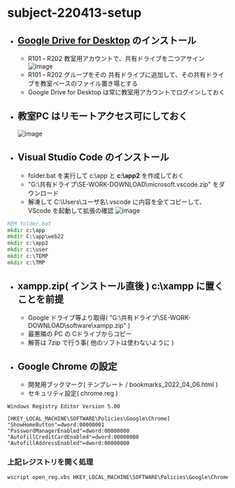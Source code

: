 # subject-220413-setup

- ## [Google Drive for Desktop](https://support.google.com/a/answer/7491144?hl=ja) のインストール
  - R101・R202 教室用アカウントで、共有ドライブを二つアサイン\
  ![image](https://user-images.githubusercontent.com/1501327/163701537-45e12313-1013-464a-80af-b83c3ba7dcde.png)
  - R101・R202 グループをその 共有ドライブに追加して、その共有ドライブを教室ベースのファイル置き場とする
  - Google Drive for Desktop は常に教室用アカウントでログインしておく

- ## 教室PC はリモートアクセス可にしておく
  ![image](https://user-images.githubusercontent.com/1501327/163701572-1be97bcf-a8fd-4175-9f69-1d152ba2cc56.png)

- ## Visual Studio Code のインストール
  - folder.bat を実行して c:\app と **c:\app2** を作成しておく
  - "G:\共有ドライブ\SE-WORK-DOWNLOAD\microsoft\.vscode.zip" をダウンロード
  - 解凍して C:\Users\ユーザ名\\.vscode に内容を全てコピーして、VScode を起動して拡張の確認
  ![image](https://user-images.githubusercontent.com/1501327/163191863-be277ebe-134b-4bbe-914c-39558b1ae86f.png)
```bat
REM folder.bat
mkdir c:\app
mkdir C:\app\web22
mkdir c:\app2
mkdir c:\user
mkdir c:\TEMP
mkdir c:\TMP
```


- ## xampp.zip( インストール直後 ) c:\xampp に置くことを前提
  - Google ドライブ等より取得( "G:\共有ドライブ\SE-WORK-DOWNLOAD\software\xampp.zip" )
  - 最悪隣の PC の Cドライブからコピー
  - 解答は 7zip で行う事( 他のソフトは使わないように )


- ## Google Chrome の設定
  - 開発用ブックマーク( テンプレート / bookmarks_2022_04_06.html )
  - セキュリティ設定( chrome.reg )
```reg
Windows Registry Editor Version 5.00

[HKEY_LOCAL_MACHINE\SOFTWARE\Policies\Google\Chrome]
"ShowHomeButton"=dword:00000001
"PasswordManagerEnabled"=dword:00000000
"AutofillCreditCardEnabled"=dword:00000000
"AutofillAddressEnabled"=dword:00000000
```

### 上記レジストリを開く処理
```bat
wscript open_reg.vbs HKEY_LOCAL_MACHINE\SOFTWARE\Policies\Google\Chrome
```
